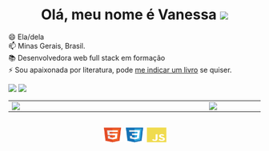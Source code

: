 <h1 align="center">Olá, meu nome é Vanessa <img src="https://media.giphy.com/media/fvSnAaFUjIqh6XXIFp/giphy-downsized.gif" width="30px"></h1>

<p>😄 Ela/dela<br/>📫 Minas Gerais, Brasil.<br/>📚 Desenvolvedora web full stack em formação<br/>⚡ Sou apaixonada por literatura, pode <a href="https://www.linkedin.com/in/vanessacreisbh/">me indicar um livro</a> se quiser.</p>

<div>
<a href = "mailto:vanessacreis"><img src="https://img.shields.io/badge/Outlook-0078D4?style=for-the-badge&logo=microsoft-outlook&logoColor=white" target="_blank"></a>
<a href="https://www.linkedin.com/in/vanessacreisbh/" target="_blank"><img src="https://img.shields.io/badge/-LinkedIn-%230077B5?style=for-the-badge&logo=linkedin&logoColor=white" target="_blank"></a>
</div>


<table align="center">
  <tr>
      <td><img width="380px" align="left" src="https://github-readme-stats.vercel.app/api?username=vanessacreis&count_private=true&show_icons=true&theme=great-gatsby" /></td>
      <td><img width="380px" align="left" src="https://github-readme-stats.vercel.app/api/top-langs/?username=vanessacreis&layout=compact&count_private=true&theme=great-gatsby" /></td>
  </tr>  
</table>

<div style="display: inline_block" align="center"><br>
  <img align="center" alt="HTML5" height="30" width="40" src="https://raw.githubusercontent.com/devicons/devicon/master/icons/html5/html5-original.svg">
  <img align="center" alt="CSS3" height="30" width="40" src="https://raw.githubusercontent.com/devicons/devicon/master/icons/css3/css3-original.svg">
  <img align="center" alt="Javascript" height="30" width="40" src="https://raw.githubusercontent.com/devicons/devicon/master/icons/javascript/javascript-plain.svg">
</div> <br/>
 
